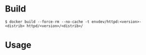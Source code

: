 # Build
```
$ docker build --force-rm --no-cache -t envdev/httpd:<version>-<distrib> httpd/<version>/<distrib>/
```

# Usage
